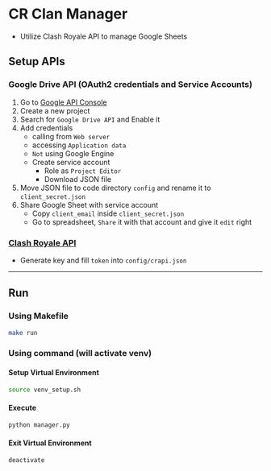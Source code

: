 # CR Clan Manager
- Utilize Clash Royale API to manage Google Sheets

## Setup APIs
### Google Drive API (OAuth2 credentials and Service Accounts)
1. Go to [Google API Console](https://console.developers.google.com/)
2. Create a new project
3. Search for `Google Drive API` and Enable it
4. Add credentials
	- calling from `Web server`
	- accessing `Application data`
	- `Not` using Google Engine
	- Create service account
		- Role as `Project Editor`
		- Download JSON file
5. Move JSON file to code directory `config` and rename it to `client_secret.json`
6. Share Google Sheet with service account
	- Copy `client_email` inside `client_secret.json`
	- Go to spreadsheet, `Share` it with that account and give it `edit` right

### [Clash Royale API](https://developer.clashroyale.com/#/)
- Generate key and fill `token` into `config/crapi.json`

---
## Run

### Using Makefile
```sh
make run
```

### Using command (will activate venv)
#### Setup Virtual Environment
```sh
source venv_setup.sh
```

#### Execute
```sh
python manager.py
```

#### Exit Virtual Environment
```sh
deactivate
```